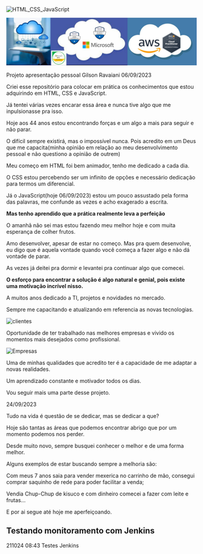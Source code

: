 ![HTML_CSS_JavaScript](https://github.com/GilsonRavaiani/gilsonravaiani/assets/101072367/a6a3605d-e66b-4471-87fb-6e893545a32a)

![Capa](https://github.com/GilsonRavaiani/gilsonravaiani/blob/main/Imagens/Capa.jpg)

Projeto apresentação pessoal Gilson Ravaiani 06/09/2023

Criei esse repositório para colocar em prática os conhecimentos que estou adquirindo em HTML, CSS e JavaScript.

Já tentei várias vezes encarar essa área e nunca tive algo que me inpulsionasse pra isso.

Hoje aos 44 anos estou encontrando forças e um algo a mais para seguir e não parar.

O difícil sempre existirá, mas o impossível nunca. Pois acredito em um Deus que me capacita(minha opinião em relação ao meu desenvolvimento pessoal e não questiono a opinião de outrem)

Meu começo em HTML foi bem animador, tenho me dedicado a cada dia.

O CSS estou percebendo ser um infinito de opções e necessário dedicação para termos um diferencial.

Já o JavaScript(hoje 06/09/2023) estou um pouco assustado pela forma das palavras, me confunde as vezes e acho exagerado a escrita.

**Mas tenho aprendido que a prática realmente leva a perfeição**

O amanhã não sei mas estou fazendo meu melhor hoje e com muita esperança de colher frutos.

Amo desenvolver, apesar de estar no começo. Mas pra quem desenvolve, eu digo que é aquela vontade quando você começa a fazer algo e não dá vontade de parar.

As vezes já deitei pra dormir e levantei pra continuar algo que comecei.

**O esforço para encontrar a solução é algo natural e genial, pois existe uma motivação incrível nisso.**

A muitos anos dedicado a TI, projetos e novidades no mercado.

Sempre me capacitando e atualizando em referencia as novas tecnologias.

![clientes](https://github.com/GilsonRavaiani/gilsonravaiani/assets/101072367/8f009d12-0ee7-4a51-aa0a-4eb2deb1eec4)

Oportunidade de ter trabalhado nas melhores empresas e vivido os momentos mais desejados como profissional.

![Empresas](https://github.com/GilsonRavaiani/gilsonravaiani/assets/101072367/ff5c2e09-e7f4-4194-a768-61a2c5a28896)

Uma de minhas qualidades que acredito ter é a capacidade de me adaptar a novas realidades.

Um aprendizado constante e motivador todos os dias.

Vou seguir mais uma parte desse projeto.

24/09/2023

Tudo na vida é questão de se dedicar, mas se dedicar a que?

Hoje são tantas as áreas que podemos encontrar abrigo que por um momento podemos nos perder.

Desde muito novo, sempre busquei conhecer o melhor e de uma forma melhor.

Alguns exemplos de estar buscando sempre a melhoria são:

Com meus 7 anos saia para vender mexerica no carrinho de mão, consegui comprar saquinho de rede para poder facilitar a venda;

Vendia Chup-Chup de kisuco e com dinheiro comecei a fazer com leite e frutas...

E por ai segue até hoje me aperfeiçoando.

## Testando monitoramento com Jenkins

211024 08:43 Testes Jenkins